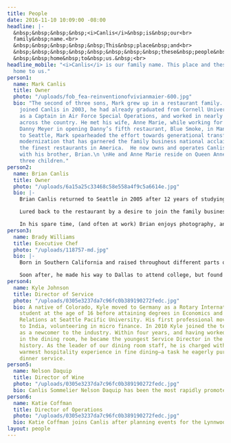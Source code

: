 ```yaml
---
title: People
date: 2016-11-10 10:09:00 -08:00
headline: |-
  &nbsp;&nbsp;&nbsp;&nbsp;<i>Canlis</i>&nbsp;is&nbsp;our<br>
  family&nbsp;name.<br>
  &nbsp;&nbsp;&nbsp;&nbsp;&nbsp;This&nbsp;place&nbsp;and<br>
  &nbsp;&nbsp;&nbsp;&nbsp;&nbsp;&nbsp;&nbsp;&nbsp;these&nbsp;people&nbsp;are<br>
  &nbsp;&nbsp;home&nbsp;to&nbsp;us.&nbsp;<br>
headline_mobile: "<i>Canlis</i> is our family name. This place and these people are
  home to us."
person1:
  name: Mark Canlis
  title: Owner
  photo: "/uploads/fob_fea-reinventionofvivianmaier-600.jpg"
  bio: "The second of three sons, Mark grew up in a restaurant family. When he officially
    joined Canlis in 2003, he had already graduated from Cornell University, served
    as a Captain in Air Force Special Operations, and worked in nearly a dozen restaurants
    across the country. He met his wife, Anne Marie, while working for famed restaurateur
    Danny Meyer in opening Danny’s fifth restaurant, Blue Smoke, in Manhattan. Returning
    to Seattle, Mark spearheaded the effort towards generational transfer and brand
    modernization that has garnered the family business national acclaim as one of
    the finest restaurants in America.  He now owns and operates Canlis restaurant
    with his brother, Brian.\n \nHe and Anne Marie reside on Queen Anne with their
    three children."
person2:
  name: Brian Canlis
  title: Owner
  photo: "/uploads/6a15a25c33468c58e558a4f9c5a6614e.jpg"
  bio: |-
    Brian Canlis returned to Seattle in 2005 after 12 years of studying and working abroad. His college education saw him in England, Austria, and Spain before finishing a hotel sciences degree at Cornell University. Commissioned as an Air Force officer in 2001, he led Elmendorf Air Force base in winning the coveted Hennessy Award for the Air Force’s best food and dining experience. Just prior to his promotion to Captain, Brian was transferred to the nation’s capital to help lead an elite protocol squad that played host to world leaders and international heads of state. (There’s a good chance you’ve seen him saluting the President on CNN.)

    Lured back to the restaurant by a desire to join the family business, Brian joined his brother Mark in leading the company. While Mark is the leader of staff, guest and community relations, Brian focuses more on business development, product reinvention, and future opportunities. Together, they make a dynamic team who are just as great at being business partners as they are at being brothers.

    In his spare time, (and often at work) Brian enjoys photography, and serves as the company’s official photographer. He married photographer [Mackenzie](http://www.mackenziecanlis.com/) in 2015 and isn’t nearly as talented as she, but she loves him anyway.
person3:
  name: Brady Williams
  title: Executive Chef
  photo: "/uploads/118757-md.jpg"
  bio: |-
    Born in Southern California and raised throughout different parts of the country, Brady fell in love with hockey at a young age. At the age of fifteen he moved away from home to pursue a promising professional career in the sport. After an injury ended his playing days, he moved home and started his first job – working at his grandparent’s neighborhood diner.

    Soon after, he made his way to Dallas to attend college, but found his desire to cook too great to ignore and began working in local restaurants. In 2012, he was selected as the Chef de Cuisine at FT33 in Dallas, opening the restaurant under chef Matt McCallister and garnering numerous local and national awards. He then moved to Brooklyn, where he worked under chef Carlo Mirarchi as the Executive Sous Chef at Roberta’s and the two-Michelin-starred Blanca. In 2015, Brady joined Canlis as its sixth ever Executive Chef.
person4:
  name: Kyle Johnson
  title: Director of Service
  photo: "/uploads/0305e3237da7c96fc0b389190272fedc.jpg"
  bio: A native of Colorado, Kyle moved to Germany as a Rotary International exchange
    student at the age of 16 before attaining degrees in Economics and International
    Relations at Seattle Pacific University. His first professional move took him
    to India, volunteering in micro finance. In 2010 Kyle joined the team at Canlis
    as a newcomer to the industry. Within four years, and having worked every position
    in the dining room, he became the youngest Service Director in the restaurant’s
    history. As the leader of our dining room staff, he is charged with creating the
    warmest hospitality experience in fine dining—a task he eagerly pursues every
    dinner service.
person5:
  name: Nelson Daquip
  title: Director of Wine
  photo: "/uploads/0305e3237da7c96fc0b389190272fedc.jpg"
  bio: Canlis Sommelier Nelson Daquip has been the most rapidly promoted employee in Canlis' history, rising from server assistant, to server, to assistant sommelier, to wine director in only four years. We weren't the only ones to notice - Food and Wine Magazine featured Nelson in their June 2005 profile of national up-and-coming sommeliers. The following year, Wine & Spirits Magazine named Nelson one of the "Best New Sommeliers" of 2006, and in 2008 he was recognized as Seattle's "Best Sommelier" by Seattle Magazine. After earning a culinary degree from Kapiolani Community College through the University of Hawaii, Nelson served at the prestigious Alan Wong's restaurant in Hawaii for three years. He found Canlis in the summer of 2002 and within the year, Nelson had earned his place in the coveted six-month Canlis “Vinternship” program, aimed at developing young sommeliers within the Seattle wine community. Under master sommelier and Canlis Wine Director Shayn Bjornholm, Nelson learned how to run a world-class wine program. Shortly thereafter, he became a master sommelier candidate by passing his advanced course for the Court of Master Sommeliers.Nelson expanded his horizons on his first trip to Champagne, France in order to assist with the second bottling of Jean Milan "Canlis Cuvée" Brut. He later led the Canlis Wine Team to Walla Walla Valley to bring the 2006 and 2009 Buty "Peter Canlis" Syrahs from vineyard to bottle, and to Austria for the creation of Kracher Vineyard’s “Christopher Alois.” Nelson brings his aloha spirit to the table - a welcoming tradition where he shares a piece of his life with each guest. As Queen Lililuokalani stated in her last message to the people of Hawaii, "Kulia I ka Nu'u" - strive for the highest.
person6:
  name: Katie Coffman
  title: Director of Operations
  photo: "/uploads/0305e3237da7c96fc0b389190272fedc.jpg"
  bio: Katie Coffman joins Canlis after planning events for the Lynnwood Convention Center for nearly four years. Before this, she spent ten years in Stage Management. After graduating from Centenary College of Louisiana with a BS in Theater and Mathematics, she worked in London before settling in Seattle. Now she can't leave the mountains and water. In her spare time, she enjoys hiking, theater, and vegetarian cooking.
layout: people
---
```

